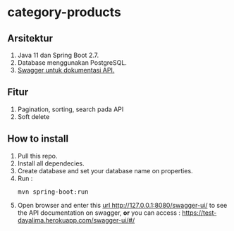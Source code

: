 # category-products

## Arsitektur

1. Java 11 dan Spring Boot 2.7.
2. Database menggunakan PostgreSQL.
3. <a href="https://test-dayalima.herokuapp.com/swagger-ui/#/">Swagger untuk dokumentasi API.</a>

## Fitur

1. Pagination, sorting, search pada API
2. Soft delete

## How to install

1. Pull this repo.
2. Install all dependecies.
3. Create database and set your database name on properties.
4. Run : <pre>mvn spring-boot:run</pre>
5. Open browser and enter this <a href="http://localhost:8080/swagger-ui/#/">url http://127.0.0.1:8080/swagger-ui/ </a>
   to see the API documentation on swagger, **or** you can access : https://test-dayalima.herokuapp.com/swagger-ui/#/
